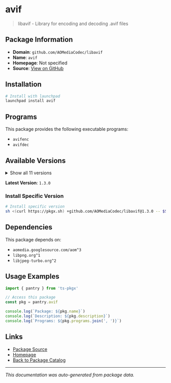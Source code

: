# avif

> libavif - Library for encoding and decoding .avif files

## Package Information

- **Domain**: `github.com/AOMediaCodec/libavif`
- **Name**: `avif`
- **Homepage**: Not specified
- **Source**: [View on GitHub](https://github.com/pkgxdev/pantry/tree/main/projects/github.com/AOMediaCodec/libavif/package.yml)

## Installation

```bash
# Install with launchpad
launchpad install avif
```

## Programs

This package provides the following executable programs:

- `avifenc`
- `avifdec`

## Available Versions

<details>
<summary>Show all 11 versions</summary>

- `1.3.0`, `1.2.1`, `1.2.0`, `1.1.1`, `1.1.0`
- `1.0.4`, `1.0.3`, `1.0.2`, `1.0.1`, `1.0.0`
- `0.11.1`

</details>

**Latest Version**: `1.3.0`

### Install Specific Version

```bash
# Install specific version
sh <(curl https://pkgx.sh) +github.com/AOMediaCodec/libavif@1.3.0 -- $SHELL -i
```

## Dependencies

This package depends on:

- `aomedia.googlesource.com/aom^3`
- `libpng.org^1`
- `libjpeg-turbo.org^2`

## Usage Examples

```typescript
import { pantry } from 'ts-pkgx'

// Access this package
const pkg = pantry.avif

console.log(`Package: ${pkg.name}`)
console.log(`Description: ${pkg.description}`)
console.log(`Programs: ${pkg.programs.join(', ')}`)
```

## Links

- [Package Source](https://github.com/pkgxdev/pantry/tree/main/projects/github.com/AOMediaCodec/libavif/package.yml)
- [Homepage](#)
- [Back to Package Catalog](../../../package-catalog.md)

---

*This documentation was auto-generated from package data.*
